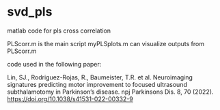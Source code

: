 # svd_pls
matlab code for pls cross correlation

PLScorr.m is the main script
myPLSplots.m can visualize outputs from PLScorr.m

code used in the following paper: 

Lin, SJ., Rodriguez-Rojas, R., Baumeister, T.R. et al. Neuroimaging signatures predicting motor improvement to focused ultrasound subthalamotomy in Parkinson’s disease. npj Parkinsons Dis. 8, 70 (2022). https://doi.org/10.1038/s41531-022-00332-9
